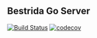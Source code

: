 ## Bestrida Go Server

[![Build Status](https://travis-ci.org/jrzimmerman/bestrida-server-go.svg?branch=master)](https://travis-ci.org/jrzimmerman/bestrida-server-go)
[![codecov](https://codecov.io/gh/jrzimmerman/bestrida-server-go/branch/master/graph/badge.svg)](https://codecov.io/gh/jrzimmerman/bestrida-server-go)
